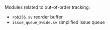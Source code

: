 Modules related to out-of-order tracking:
- `rob256.sv` reorder buffer
- `issue_queue_8wide.sv` simplified issue queue
